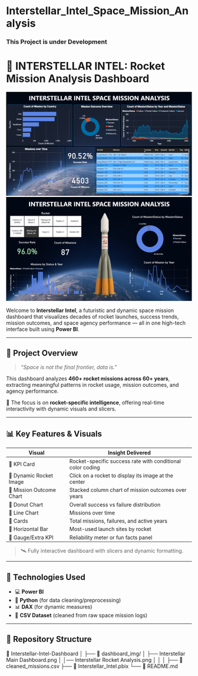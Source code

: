 # Interstellar_Intel_Space_Mission_Analysis

### This Project is under Development

# 🚀 INTERSTELLAR INTEL: Rocket Mission Analysis Dashboard

![Dashboard Screenshot](https://github.com/SohamParsodkar19/Interstellar_Intel_Space_Mission_Analysis/blob/main/dashboard_img/Interstellar%20Main%20Dashboard.png)
![Dashboard Screenshot](https://github.com/SohamParsodkar19/Interstellar_Intel_Space_Mission_Analysis/blob/main/dashboard_img/Interstellar%20Rocket%20Analysis.png)

Welcome to **Interstellar Intel**, a futuristic and dynamic space mission dashboard that visualizes decades of rocket launches, success trends, mission outcomes, and space agency performance — all in one high-tech interface built using **Power BI**.

---

## 🌌 Project Overview

> _“Space is not the final frontier, data is.”_

This dashboard analyzes **460+ rocket missions across 60+ years**, extracting meaningful patterns in rocket usage, mission outcomes, and agency performance.

🔭 The focus is on **rocket-specific intelligence**, offering real-time interactivity with dynamic visuals and slicers.

---

## 📊 Key Features & Visuals

| Visual                     | Insight Delivered                                           |
|---------------------------|-------------------------------------------------------------|
| 🔹 KPI Card               | Rocket-specific success rate with conditional color coding  |
| 🔹 Dynamic Rocket Image   | Click on a rocket to display its image at the center        |
| 🔹 Mission Outcome Chart  | Stacked column chart of mission outcomes over years         |
| 🔹 Donut Chart            | Overall success vs failure distribution                     |
| 🔹 Line Chart             | Missions over time                                          |
| 🔹 Cards                  | Total missions, failures, and active years                  |
| 🔹 Horizontal Bar         | Most-used launch sites by rocket                            |
| 🔹 Gauge/Extra KPI        | Reliability meter or fun facts panel                        |

> 🛰️ Fully interactive dashboard with slicers and dynamic formatting.

---

## 🧠 Technologies Used

- 💻 **Power BI**
- 🐍 **Python** (for data cleaning/preprocessing)
- 📊 **DAX** (for dynamic measures)
- 📁 **CSV Dataset** (cleaned from raw space mission logs)

---

## 📁 Repository Structure

📂 Interstellar-Intel-Dashboard
│
├── 📁 dashboard_img/
│ ├── Interstellar Main Dashboard.png
│ │── Interstellar Rocket Analysis.png
│ 
│ 
│
├── 📄 cleaned_missions.csv
├── 📄 Interstellar_Intel.pbix
└── 📄 README.md 

